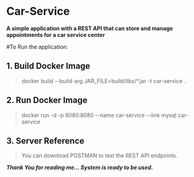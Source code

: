 # Car-Service
**A simple application with a REST API that can store and manage appointments for a car service center**

#To Run the application:

## 1. Build Docker Image
  
  > docker build --build-arg JAR_FILE=build/libs/\*.jar -t car-service .

## 2. Run Docker Image

 > docker run -d -p 8080:8080 --name car-service --link mysql car-service

## 3. Server Reference
  > You can download POSTMAN to test the REST API endpoints.


***Thank You for reading me... System is ready to be used.***
